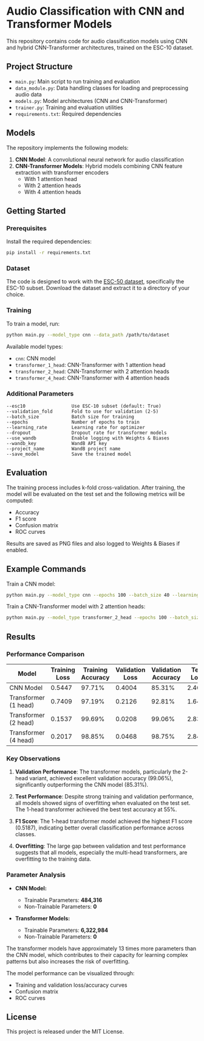 # Audio Classification with CNN and Transformer Models

This repository contains code for audio classification models using CNN and hybrid CNN-Transformer architectures, trained on the ESC-10 dataset.

## Project Structure

- `main.py`: Main script to run training and evaluation
- `data_module.py`: Data handling classes for loading and preprocessing audio data
- `models.py`: Model architectures (CNN and CNN-Transformer)
- `trainer.py`: Training and evaluation utilities
- `requirements.txt`: Required dependencies

## Models

The repository implements the following models:

1. **CNN Model**: A convolutional neural network for audio classification
2. **CNN-Transformer Models**: Hybrid models combining CNN feature extraction with transformer encoders
   - With 1 attention head
   - With 2 attention heads
   - With 4 attention heads

## Getting Started

### Prerequisites

Install the required dependencies:

```bash
pip install -r requirements.txt
```

### Dataset

The code is designed to work with the [ESC-50 dataset](https://github.com/karolpiczak/ESC-50), specifically the ESC-10 subset. Download the dataset and extract it to a directory of your choice.

### Training

To train a model, run:

```bash
python main.py --model_type cnn --data_path /path/to/dataset
```

Available model types:
- `cnn`: CNN model
- `transformer_1_head`: CNN-Transformer with 1 attention head
- `transformer_2_head`: CNN-Transformer with 2 attention heads  
- `transformer_4_head`: CNN-Transformer with 4 attention heads

### Additional Parameters

```
--esc10                 Use ESC-10 subset (default: True)
--validation_fold       Fold to use for validation (2-5)
--batch_size            Batch size for training
--epochs                Number of epochs to train
--learning_rate         Learning rate for optimizer
--dropout               Dropout rate for transformer models
--use_wandb             Enable logging with Weights & Biases
--wandb_key             WandB API key
--project_name          WandB project name
--save_model            Save the trained model
```

## Evaluation

The training process includes k-fold cross-validation. After training, the model will be evaluated on the test set and the following metrics will be computed:

- Accuracy
- F1 score
- Confusion matrix
- ROC curves

Results are saved as PNG files and also logged to Weights & Biases if enabled.

## Example Commands

Train a CNN model:
```bash
python main.py --model_type cnn --epochs 100 --batch_size 40 --learning_rate 0.0001 --save_model
```

Train a CNN-Transformer model with 2 attention heads:
```bash
python main.py --model_type transformer_2_head --epochs 100 --batch_size 40 --learning_rate 0.001 --dropout 0.2 --save_model
```

## Results

### Performance Comparison

| Model | Training Loss | Training Accuracy | Validation Loss | Validation Accuracy | Test Loss | Test Accuracy | F1 Score |
|-------|--------------|-------------------|-----------------|---------------------|-----------|---------------|----------|
| CNN Model | 0.5447 | 97.71% | 0.4004 | 85.31% | 2.4624 | 47.50% | 0.4066 |
| Transformer (1 head) | 0.7409 | 97.19% | 0.2126 | 92.81% | 1.6462 | 55.00% | 0.5187 |
| Transformer (2 head) | 0.1537 | 99.69% | 0.0208 | 99.06% | 2.8367 | 47.50% | 0.4371 |
| Transformer (4 head) | 0.2017 | 98.85% | 0.0468 | 98.75% | 2.8476 | 45.00% | 0.4252 |

### Key Observations

1. **Validation Performance**: The transformer models, particularly the 2-head variant, achieved excellent validation accuracy (99.06%), significantly outperforming the CNN model (85.31%).

2. **Test Performance**: Despite strong training and validation performance, all models showed signs of overfitting when evaluated on the test set. The 1-head transformer achieved the best test accuracy at 55%.

3. **F1 Score**: The 1-head transformer model achieved the highest F1 score (0.5187), indicating better overall classification performance across classes.

4. **Overfitting**: The large gap between validation and test performance suggests that all models, especially the multi-head transformers, are overfitting to the training data.

### Parameter Analysis

* **CNN Model:**
  * Trainable Parameters: **484,316**
  * Non-Trainable Parameters: **0**

* **Transformer Models:**
  * Trainable Parameters: **6,322,984**
  * Non-Trainable Parameters: **0**

The transformer models have approximately 13 times more parameters than the CNN model, which contributes to their capacity for learning complex patterns but also increases the risk of overfitting.

The model performance can be visualized through:
- Training and validation loss/accuracy curves
- Confusion matrix
- ROC curves

## License

This project is released under the MIT License.
